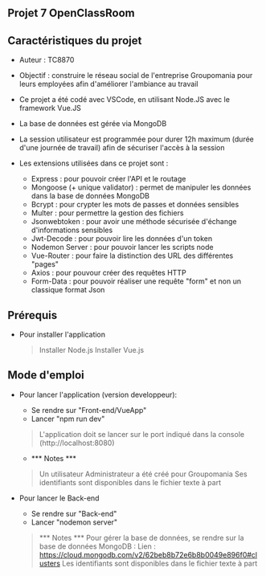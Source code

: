 ## Projet 7 OpenClassRoom
## Caractéristiques du projet
- Auteur : TC8870
- Objectif : construire le réseau social de l'entreprise Groupomania pour leurs employées afin d'améliorer l'ambiance au travail

- Ce projet a été codé avec VSCode, en utilisant Node.JS avec le framework Vue.JS
- La base de données est gérée via MongoDB
- La session utilisateur est programmée pour durer 12h maximum (durée d'une journée de travail) afin de sécuriser l'accès à la session

- Les extensions utilisées dans ce projet sont :
    - Express : pour pouvoir créer l'API et le routage
    - Mongoose (+ unique validator) : permet de manipuler les données dans la base de données MongoDB
    - Bcrypt : pour crypter les mots de passes et données sensibles
    - Multer : pour permettre la gestion des fichiers
    - Jsonwebtoken : pour avoir une méthode sécurisée d'échange d'informations sensibles
    - Jwt-Decode : pour pouvoir lire les données d'un token
    - Nodemon Server : pour pouvoir lancer les scripts node
    - Vue-Router : pour faire la distinction des URL des différentes "pages"
    - Axios : pour pouvour créer des requêtes HTTP
    - Form-Data : pour pouvoir réaliser une requête "form" et non un classique format Json

## Prérequis
- Pour installer l'application
    > Installer Node.js
    > Installer Vue.js
## Mode d'emploi
- Pour lancer l'application (version developpeur): 
    - Se rendre sur "Front-end/VueApp"
    - Lancer "npm run dev"
    > L'application doit se lancer sur le port indiqué dans la console (http://localhost:8080)
    - *** Notes ***
    > Un utilisateur Administrateur a été créé pour Groupomania
    > Ses identifiants sont disponibles dans le fichier texte à part

- Pour lancer le Back-end
    - Se rendre sur "Back-end"
    - Lancer "nodemon server"
    >*** Notes ***
    > Pour gérer la base de données, se rendre sur la base de données MongoDB :
    > Lien : https://cloud.mongodb.com/v2/62beb8b72e6b8b0049e896f0#clusters
    > Les identifiants sont disponibles dans le fichier texte à part
